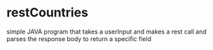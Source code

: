 # restCountries
simple JAVA program that takes a userInput and makes a rest call and parses the response body to return a specific field
